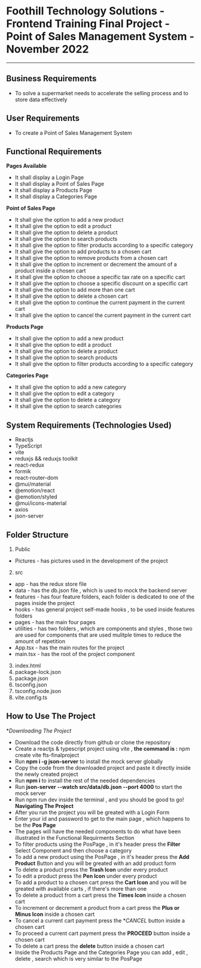 # Foothill Technology Solutions - Frontend Training Final Project - Point of Sales Management System - November 2022

---

## Business Requirements
* To solve a supermarket needs to accelerate the selling process and to store data effectively

## User Requirements
* To create a Point of Sales Management System 

## Functional Requirements
**Pages Available**
* It shall display a Login Page
* It shall display a Point of Sales Page
* It shall display a Products Page
* It shall display a Categories Page

**Point of Sales Page**
* It shall give the option to add a new product
* It shall give the option to edit a product
* It shall give the option to delete a product
* It shall give the option to search products 
* It shall give the option to filter products according to a specific category
* It shall give the option to add products to a chosen cart
* It shall give the option to remove products from a chosen cart
* It shall give the option to increment or decrement the amount of a product inside a chosen cart
* It shall give the option to choose a specific tax rate on a specific cart
* It shall give the option to choose a specific discount on a specific cart
* It shall give the option to add more than one cart
* It shall give the option to delete a chosen cart
* It shall give the option to continue the current payment in the current cart
* It shall give the option to cancel the current payment in the current cart

**Products Page**
* It shall give the option to add a new product
* It shall give the option to edit a product
* It shall give the option to delete a product
* It shall give the option to search products 
* It shall give the option to filter products according to a specific category

**Categories Page**
* It shall give the option to add a new category
* It shall give the option to edit a category
* It shall give the option to delete a category
* It shall give the option to search categories

## System Requirements (Technologies Used)
* Reactjs
* TypeScript
* vite
* reduxjs && reduxjs toolkit
* react-redux
* formik
* react-router-dom
* @mui/material
* @emotion/react
* @emotion/styled
* @mui/icons-material
* axios
* json-server

## Folder Structure
1. Public
* Pictures - has pictures used in the development of the project
2. src
* app - has the redux store file
* data - has the db.json file , which is used to mock the backend server
* features - has four feature folders, each folder is dedicated to one of the pages inside the project
* hooks - has general project self-made hooks , to be used inside features folders
* pages - has the main four pages
* utilities - has two folders , which are components and styles , those two are used for components that are used mulitple times to reduce the amount of repetition
* App.tsx - has the main routes for the project
* main.tsx - has the root of the project component
3. index.html
4. package-lock.json
5. package.json
6. tsconfig.json
7. tsconfig.node.json
8. vite.config.ts


## How to Use The Project
**Downloading The Project*
* Download the code directly from github or clone the repository
* Create a reactjs & typescript project using vite , **the command is :** npm create vite fts-finalproject
* Run **npm i -g json-server** to install the mock server globally
* Copy the code from the downloaded project and paste it directly inside the newly created project
* Run **npm i** to install the rest of the needed dependencies
* Run **json-server --watch src/data/db.json --port 4000** to start the mock server
* Run npm run dev inside the terminal , and you should be good to go!
**Navigating The Project**
* After you run the project you will be greated with a Login Form
* Enter your id and password to get to the main page , which happens to be the **Pos Page**
* The pages will have the needed components to do what have been illustrated in the Functional Requirments Section
* To filter products using the PosPage , in it's header press the **Filter** Select Component and then choose a category
* To add a new product using the PosPage , in it's header press the **Add Product** Button and you will be greated with an add product form
* To delete a product press the **Trash Icon** under every product
* To edit a product press the **Pen Icon** under every product
* To add a product to a chosen cart press the **Cart Icon** and you will be greated with available carts , if there's more than one
* To delete a product from a cart press the **Times Icon** inside a chosen cart
* To increment or decrement a product from a cart press the **Plus or Minus Icon** inside a chosen cart
* To cancel a current cart payment press the **CANCEL* button inside a chosen cart
* To proceed a current cart payment press the **PROCEED** button inside a chosen cart
* To delete a cart press the **delete** button inside a chosen cart
* Inside the Products Page and the Categories Page you can add , edit , delete , search which is very similar to the PosPage
